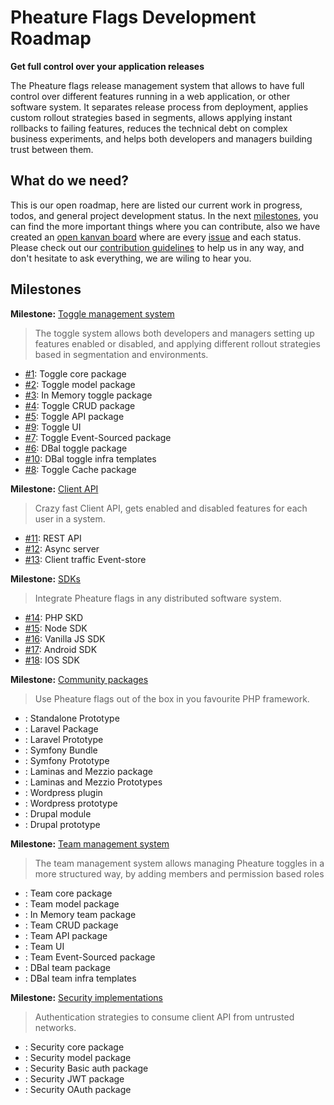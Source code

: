 # Pheature Flags Development Roadmap

**Get full control over your application releases**

The Pheature flags release management system that allows to have full control over different features running
in a web application, or other software system. It separates release process from deployment, 
applies custom rollout strategies based in segments, allows applying instant rollbacks to failing features, 
reduces the technical debt on complex business experiments, and helps both developers and managers building trust 
between them.

## What do we need?

This is our open roadmap, here are listed our current work in progress, todos, and general project development status.
In the next [milestones](https://github.com/pheature-flags/pheature-flags/milestones), you can find the more important things where you can contribute, also we have created 
an [open kanvan board](https://github.com/pheature-flags/pheature-flags/projects/1) where are every [issue](https://github.com/pheature-flags/pheature-flags/issues) and each status.
Please check out our [contribution guidelines](https://github.com/pheature-flags/pheature-flags/blob/main/CONTRIBUTING.md) to help us in any way, and don't hesitate to ask everything, 
we are wiling to hear you.

## Milestones

**Milestone:** [Toggle management system](https://github.com/pheature-flags/pheature-flags/milestone/1)

> The toggle system allows both developers and managers setting up features enabled or disabled, and applying 
> different rollout strategies based in segmentation and environments.

* [#1](https://github.com/pheature-flags/pheature-flags/issues/1): Toggle core package
* [#2](https://github.com/pheature-flags/pheature-flags/issues/2): Toggle model package
* [#3](https://github.com/pheature-flags/pheature-flags/issues/3): In Memory toggle package
* [#4](https://github.com/pheature-flags/pheature-flags/issues/4): Toggle CRUD package
* [#5](https://github.com/pheature-flags/pheature-flags/issues/5): Toggle API package
* [#9](https://github.com/pheature-flags/pheature-flags/issues/9): Toggle UI
* [#7](https://github.com/pheature-flags/pheature-flags/issues/7): Toggle Event-Sourced package
* [#6](https://github.com/pheature-flags/pheature-flags/issues/6): DBal toggle package
* [#10](https://github.com/pheature-flags/pheature-flags/issues/10): DBal toggle infra templates
* [#8](https://github.com/pheature-flags/pheature-flags/issues/8): Toggle Cache package

**Milestone:** [Client API](https://github.com/pheature-flags/pheature-flags/milestone/2)

> Crazy fast Client API, gets enabled and disabled features for each user in a system. 

* [#11](https://github.com/pheature-flags/pheature-flags/issues/11): REST API
* [#12](https://github.com/pheature-flags/pheature-flags/issues/12): Async server
* [#13](https://github.com/pheature-flags/pheature-flags/issues/13): Client traffic Event-store

**Milestone:** [SDKs](https://github.com/pheature-flags/pheature-flags/milestone/3)

> Integrate Pheature flags in any distributed software system.

* [#14](https://github.com/pheature-flags/pheature-flags/issues/14): PHP SKD
* [#15](https://github.com/pheature-flags/pheature-flags/issues/15): Node SDK
* [#16](https://github.com/pheature-flags/pheature-flags/issues/16): Vanilla JS SDK
* [#17](https://github.com/pheature-flags/pheature-flags/issues/17): Android SDK
* [#18](https://github.com/pheature-flags/pheature-flags/issues/18): IOS SDK

**Milestone:** [Community packages](https://github.com/pheature-flags/pheature-flags/milestone/4)

> Use Pheature flags out of the box in you favourite PHP framework.

* [](): Standalone Prototype
* [](): Laravel Package
* [](): Laravel Prototype
* [](): Symfony Bundle
* [](): Symfony Prototype
* [](): Laminas and Mezzio package
* [](): Laminas and Mezzio Prototypes
* [](): Wordpress plugin
* [](): Wordpress prototype
* [](): Drupal module
* [](): Drupal prototype

**Milestone:** [Team management system](https://github.com/pheature-flags/pheature-flags/milestone/5)

> The team management system allows managing Pheature toggles in a more structured way, by adding members and 
> permission based roles

* [](): Team core package
* [](): Team model package
* [](): In Memory team package
* [](): Team CRUD package
* [](): Team API package
* [](): Team UI
* [](): Team Event-Sourced package
* [](): DBal team package
* [](): DBal team infra templates

**Milestone:** [Security implementations](https://github.com/pheature-flags/pheature-flags/milestone/6)

> Authentication strategies to consume client API from untrusted networks.

* [](): Security core package
* [](): Security model package
* [](): Security Basic auth package
* [](): Security JWT package
* [](): Security OAuth package
